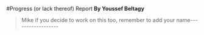 #Progress  (or lack thereof) Report
**By Youssef Beltagy**
>Mike if you decide to work on this too, remember to add your name------------------
